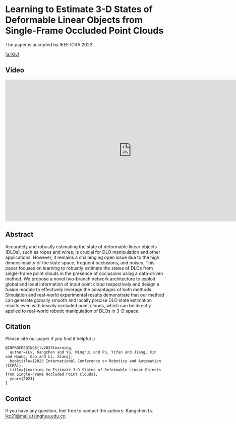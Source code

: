 # Learning to Estimate 3-D States of Deformable Linear Objects from Single-Frame Occluded Point Clouds

The paper is accepted by IEEE ICRA 2023.

[[arXiv](https://arxiv.org/abs/2210.01433)]



## Video

<p align="center">
<iframe width="800" height="450" src="https://www.youtube.com/embed/lJT1nsnbPpo" title="Learning to Estimate 3-D States of Deformable Linear Objects from Single-Frame Occluded Point Clouds" frameborder="0" allow="accelerometer; autoplay; clipboard-write; encrypted-media; gyroscope; picture-in-picture" allowfullscreen></iframe>
</p>




## Abstract

Accurately and robustly estimating the state of deformable linear objects (DLOs), such as ropes and wires, is crucial for DLO manipulation and other applications. However, it remains a challenging open issue due to the high dimensionality of the state space, frequent occlusions, and noises. This paper focuses on learning to robustly estimate the states of DLOs from single-frame point clouds in the presence of occlusions using a data-driven method. We propose a novel two-branch network architecture to exploit global and local information of input point cloud respectively and design a fusion module to effectively leverage the advantages of both methods. Simulation and real-world experimental results demonstrate that our method can generate globally smooth and locally precise DLO state estimation results even with heavily occluded point clouds, which can be directly applied to real-world robotic manipulation of DLOs in 3-D space.

## Citation

Please cite our paper if you find it helpful :)
```
@INPROCEEDINGS{lv2023learning,
  author={Lv, Kangchen and Yu, Mingrui and Pu, Yifan and Jiang, Xin and Huang, Gao and Li, Xiang},
  booktitle={2023 International Conference on Robotics and Automation (ICRA)}, 
  title={Learning to Estimate 3-D States of Deformable Linear Objects from Single-Frame Occluded Point Clouds}, 
  year={2023}
}
```

## Contact

If you have any question, feel free to contact the authors: Kangchen Lv, [lkc21@mails.tsinghua.edu.cn](lkc21@mails.tsinghua.edu.cn).



